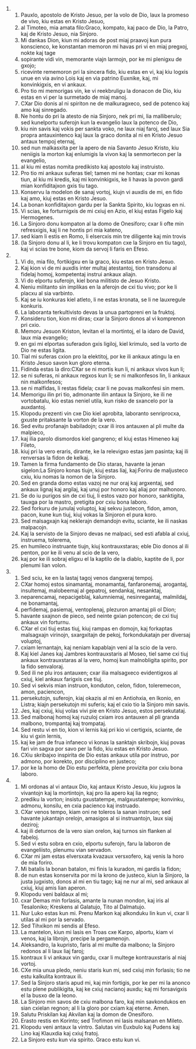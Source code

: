 <ol>
  <li>
    <ol>
      <li>Pauxlo, apostolo de Kristo Jesuo, per la volo de Dio, laux la promeso de vivo, kiu estas en Kristo Jesuo,</li>
      <li>al Timoteo, mia amata filo:Graco, kompato, kaj paco de Dio, la Patro, kaj de Kristo Jesuo, nia Sinjoro.</li>
      <li>Mi dankas Dion, kiun mi adoras de post miaj praavoj kun pura konscienco,  ke konstantan memoron mi havas pri vi en miaj pregxoj, nokte kaj tage</li>
      <li>sopirante vidi vin, memorante viajn larmojn, por ke mi plenigxu de gxojo;</li>
      <li>ricevinte rememoron pri la sincera fido, kiu estas en vi, kaj kiu logxis unue en via avino Lois kaj en via patrino Euxnike, kaj, mi konvinkigxis, en vi ankaux.</li>
      <li>Pro tio mi memorigas vin, ke vi reekbruligu la donacon de Dio, kiu estas en vi per la surmetado de miaj manoj.</li>
      <li>CXar Dio donis al ni spiriton ne de malkuragxeco, sed de potenco kaj amo kaj sinregado.</li>
      <li>Ne hontu do pri la atesto de nia Sinjoro, nek pri mi, lia malliberulo;  sed kunelportu suferojn kun la evangelio laux la potenco de Dio,</li>
      <li>kiu nin savis kaj vokis per sankta voko, ne laux niaj faroj, sed laux Sia propra antauxintenco kaj laux la graco donita al ni en Kristo Jesuo antaux tempoj eternaj,</li>
      <li>sed nun malkasxita per la apero de nia Savanto Jesuo Kristo, kiu neniigis la morton kaj enlumigis la vivon kaj la senmortecon per la evangelio,</li>
      <li>al kiu mi estas nomita predikisto kaj apostolo kaj instruisto.</li>
      <li>Pro tio mi ankaux suferas tiel; tamen mi ne hontas; cxar mi konas tiun,  al kiu mi kredis, kaj mi konvinkigxis, ke li havas la povon gardi mian konfiditajxon gxis tiu tago.</li>
      <li>Konservu la modelon de sanaj vortoj, kiujn vi auxdis de mi, en fido kaj amo, kiuj estas en Kristo Jesuo.</li>
      <li>La bonan konfiditajxon gardu per la Sankta Spirito, kiu logxas en ni.</li>
      <li>Vi scias, ke forturnigxis de mi cxiuj en Azio, el kiuj estas Figelo kaj Hermogenes.</li>
      <li>La Sinjoro donu kompaton al la domo de Onesiforo; cxar li ofte min refresxigis, kaj li ne hontis pri mia kateno,</li>
      <li>sed kiam li estis en Romo, li elsercxis min tre diligente kaj min trovis</li>
      <li>(la Sinjoro donu al li, ke li trovu kompaton cxe la Sinjoro en tiu tago), kaj vi scias tre bone, kiom da servoj li faris en Efeso.</li>
    </ol>
  </li>
  <li>
    <ol>
      <li>Vi do, mia filo, fortikigxu en la graco, kiu estas en Kristo Jesuo.</li>
      <li>Kaj kion vi de mi auxdis inter multaj atestantoj, tion transdonu al fidelaj homoj, kompetentaj instrui ankaux aliajn.</li>
      <li>Vi do elportu suferojn, kiel bona militisto de Jesuo Kristo.</li>
      <li>Neniu militanto sin implikas en la aferojn de cxi tiu vivo; por ke li placxu al sia varbinto.</li>
      <li>Kaj se iu konkuras kiel atleto, li ne estas kronata, se li ne lauxregule konkuris.</li>
      <li>La laboranta terkultivisto devas la unua partopreni en la fruktoj.</li>
      <li>Konsideru tion, kion mi diras; cxar la Sinjoro donos al vi komprenon pri cxio.</li>
      <li>Memoru Jesuon Kriston, levitan el la mortintoj, el la idaro de David,  laux mia evangelio;</li>
      <li>en gxi mi elportas suferadon gxis ligiloj, kiel krimulo, sed la vorto de Dio ne estas ligita.</li>
      <li>Tial mi suferas cxion pro la elektitoj, por ke ili ankaux atingu la en Kristo Jesuo savon kun gloro eterna.</li>
      <li>Fidinda estas la diro:CXar se ni mortis kun li, ni ankaux vivos kun li;</li>
      <li>se ni suferas, ni ankaux regxos kun li; se ni malkonfesos lin, li ankaux nin malkonfesos;</li>
      <li>se ni malfidas, li restas fidela; cxar li ne povas malkonfesi sin mem.</li>
      <li>Memorigu ilin pri tio, admonante ilin antaux la Sinjoro, ke ili ne vortobatalu, kio estas neniel utila, kun risko de sxancelo por la auxdantoj.</li>
      <li>Klopodu prezenti vin cxe Dio kiel aprobita, laboranto senriprocxa,  gxuste pritaksante la vorton de la vero.</li>
      <li>Sed evitu profanajn babiladojn; cxar ili iros antauxen al pli multe da malpieco,</li>
      <li>kaj ilia parolo dismordos kiel gangreno; el kiuj estas Himeneo kaj Fileto,</li>
      <li>kiuj pri la vero eraris, dirante, ke la relevigxo estas jam pasinta; kaj ili renversas la fidon de kelkaj.</li>
      <li>Tamen la firma fundamento de Dio staras, havante la jenan sigelon:La Sinjoro konas tiujn, kiuj estas liaj, kaj:Foriru de maljusteco cxiu, kiu nomas la nomon de la Sinjoro.</li>
      <li>Sed en granda domo estas vazoj ne nur oraj kaj argxentaj, sed ankaux lignaj kaj argilaj, kaj unuj por honoro kaj aliaj por malhonoro.</li>
      <li>Se do iu purigos sin de cxi tiuj, li estos vazo por honoro, sanktigita,  tauxga por la mastro, pretigita por cxiu bona laboro.</li>
      <li>Sed forkuru de junulaj voluptoj, kaj sekvu justecon, fidon, amon, pacon,  kune kun tiuj, kiuj vokas la Sinjoron el pura koro.</li>
      <li>Sed malsagxajn kaj neklerajn demandojn evitu, sciante, ke ili naskas malpacojn.</li>
      <li>Kaj la servisto de la Sinjoro devas ne malpaci, sed esti afabla al cxiuj, instruema, tolerema,</li>
      <li>en humileco instruante tiujn, kiuj kontrauxstaras; eble Dio donos al ili penton, por ke ili venu al scio de la vero,</li>
      <li>kaj por ke ili sobraj eligxu el la kaptilo de la diablo, kaptite de li,  por plenumi lian volon.</li>
    </ol>
  </li>
  <li>
    <ol>
      <li>Sed sciu, ke en la lastaj tagoj venos dangxeraj tempoj.</li>
      <li>CXar homoj estos sinamantaj, monamantaj, fanfaronemaj, arogantaj,  insultemaj, malobeemaj al gepatroj, sendankaj, nesanktaj,</li>
      <li>neparencamaj, nepacigeblaj, kalumniemaj, nesinregantaj, malmildaj, ne bonamantaj,</li>
      <li>perfidemaj, pasiemaj, ventoplenaj, plezuron amantaj pli ol Dion;</li>
      <li>havante sxajnon de pieco, sed neinte gxian potencon; de cxi tiuj ankaux vin forturnu.</li>
      <li>CXar el cxi tiuj estas tiuj, kiuj rampas en domojn, kaj forkaptas malsagxajn virinojn, sxargxitajn de pekoj, forkondukatajn per diversaj voluptoj,</li>
      <li>cxiam lernantajn, kaj neniam kapablajn veni al la scio de la vero.</li>
      <li>Kaj kiel Janes kaj Jambres kontrauxstaris al Moseo, tiel same cxi tiuj ankaux kontrauxstaras al la vero, homoj kun malnobligita spirito, por la fido senvaloraj.</li>
      <li>Sed ili ne plu iros antauxen; cxar ilia malsagxeco evidentigxos al cxiuj,  kiel ankaux farigxis cxe tiuj.</li>
      <li>Sed vi sekvis mian instruon, konduton, celon, fidon, toleremecon, amon,  paciencon,</li>
      <li>persekutojn, suferojn, kiaj okazis al mi en Antiohxia, en Ikonio, en Listra; kiajn persekutojn mi suferis; kaj el cxio tio la Sinjoro min savis.</li>
      <li>Jes, kaj cxiuj, kiuj volas vivi pie en Kristo Jesuo, estos persekutataj.</li>
      <li>Sed malbonaj homoj kaj ruzuloj cxiam iros antauxen al pli granda malbono, trompantaj kaj trompataj.</li>
      <li>Sed restu vi en tio, kion vi lernis kaj pri kio vi certigxis, sciante,  de kiu vi gxin lernis,</li>
      <li>kaj ke jam de frua infaneco vi konas la sanktajn skribojn, kiuj povas fari vin sagxa por savo per la fido, kiu estas en Kristo Jesuo.</li>
      <li>CXiu skribajxo inspirita de Dio estas ankaux utila por instruo, por admono, por korekto, por disciplino en justeco;</li>
      <li>por ke la homo de Dio estu perfekta, plene provizita por cxiu bona laboro.</li>
    </ol>
  </li>
  <li>
    <ol>
      <li>Mi ordonas al vi antaux Dio, kaj antaux Kristo Jesuo, kiu jugxos la vivantojn kaj la mortintojn, kaj pro lia apero kaj lia regno;</li>
      <li>prediku la vorton; insistu gxustatempe, malgxustatempe; konvinku, admonu,  konsilu, en cxia pacienco kaj instruado.</li>
      <li>CXar venos tempo, kiam oni ne toleros la sanan instruon; sed havante jukantajn orelojn, amasigos al si instruantojn, laux siaj deziroj;</li>
      <li>kaj ili deturnos de la vero sian orelon, kaj turnos sin flanken al fabeloj.</li>
      <li>Sed vi estu sobra en cxio, elportu suferojn, faru la laboron de evangeliisto, plenumu vian servadon.</li>
      <li>CXar mi jam estas elversxata kvazaux versxofero, kaj venis la horo de mia foriro.</li>
      <li>Mi batalis la bonan batalon, mi finis la kuradon, mi gardis la fidon;</li>
      <li>de nun estas konservita por mi la krono de justeco, kiun la Sinjoro, la justa jugxisto, donos al mi en tiu tago; kaj ne nur al mi, sed ankaux al cxiuj, kiuj amis lian aperon.</li>
      <li>Klopodu veni baldaux al mi;</li>
      <li>cxar Demas min forlasis, amante la nunan mondon, kaj iris al Tesaloniko;  Kreskens al Galatujo, Tito al Dalmatujo.</li>
      <li>Nur Luko estas kun mi. Prenu Markon kaj alkonduku lin kun vi, cxar li utilas al mi por la servado.</li>
      <li>Sed Tihxikon mi sendis al Efeso.</li>
      <li>La mantelon, kiun mi lasis en Troas cxe Karpo, alportu, kiam vi venos,  kaj la librojn, precipe la pergamenojn.</li>
      <li>Aleksandro, la kupristo, faris al mi multe da malbono; la Sinjoro redonos al li laux liaj faroj;</li>
      <li>kontraux li vi ankaux vin gardu, cxar li multege kontrauxstaris al niaj vortoj.</li>
      <li>CXe mia unua pledo, neniu staris kun mi, sed cxiuj min forlasis; tio ne estu kalkulita kontraux ili.</li>
      <li>Sed la Sinjoro staris apud mi, kaj min fortigis, por ke per mi la anonco estu plene publikigita, kaj ke cxiuj nacianoj auxdu; kaj mi forsavigxis el la busxo de la leono.</li>
      <li>La Sinjoro min savos de cxiu malbona faro, kaj min savkondukos en sian cxielan regnon; al li la gloro por cxiam kaj eterne. Amen.</li>
      <li>Salutu Priskilan kaj Akvilan kaj la domon de Onesiforo.</li>
      <li>Erasto restis en Korinto; sed Trofimon mi lasis malsanan en Mileto.</li>
      <li>Klopodu veni antaux la vintro. Salutas vin Euxbulo kaj Pudens kaj Lino kaj Klauxdia kaj cxiuj fratoj.</li>
      <li>La Sinjoro estu kun via spirito. Graco estu kun vi.</li>
    </ol>
  </li>
</ol>